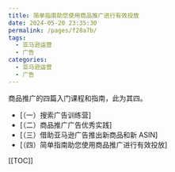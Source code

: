 ```yaml
---
title: 简单指南助您使用商品推广进行有效投放
date: 2024-05-20 23:35:30
permalink: /pages/f28a7b/
tags:
  - 亚马逊运营
  - 广告
categories:
  - 亚马逊运营
  - 广告
---
```


商品推广的四篇入门课程和指南，此为其四。

- [（一）搜索广告训练营]
- [（二）商品推广广告优秀实践]
- [（三）借助亚马逊广告推出新商品和新 ASIN]
- [（四）简单指南助您使用商品推广进行有效投放]

[[TOC]]
